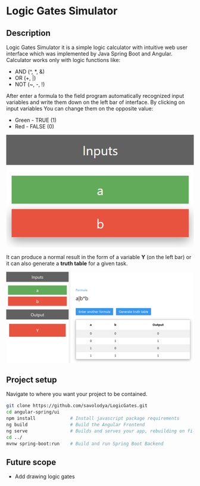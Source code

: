 # Logic Gates Simulator

## Description
Logic Gates Simulator it is a simple logic calculator with intuitive web user interface which was implemented by Java Spring Boot and Angular. Calculator works only with logic functions like:
- AND (^, *, &)
- OR (+, |)
- NOT (~, -, !)

After enter a formula to the field program automatically recognized input variables and write them down on the left bar of interface. By clicking on input variables You can change them on the opposite value:
- Green - TRUE (1)
- Red - FALSE (0)

<p align="center">
    <img src="https://github.com/savolodya/LogicGates/blob/main/readme_assets/inputs.png" alt="Inputs">
</p>

It can produce a normal result in the form of a variable **Y** (on the left bar) or it can also generate a **truth table** for a given task.

<p align="center">
    <img src="https://github.com/savolodya/LogicGates/blob/main/readme_assets/outputs.png" alt="Outputs">
</p>

## Project setup
Navigate to where you want your project to be contained.
```bash
git clone https://github.com/savolodya/LogicGates.git
cd angular-spring/ui
npm install             # Install javascript package requirements
ng build                # Build the Angular Frontend
ng serve                # Builds and serves your app, rebuilding on file changes.  
cd ../
mvnw spring-boot:run    # Build and run Spring Boot Backend
```

## Future scope
- Add drawing logic gates
